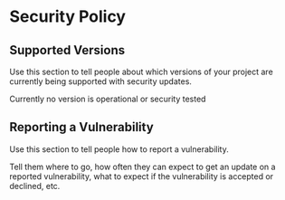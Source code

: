 # Security Policy

## Supported Versions

Use this section to tell people about which versions of your project are
currently being supported with security updates.

Currently no version is operational or security tested

## Reporting a Vulnerability

Use this section to tell people how to report a vulnerability.

Tell them where to go, how often they can expect to get an update on a
reported vulnerability, what to expect if the vulnerability is accepted or
declined, etc.
